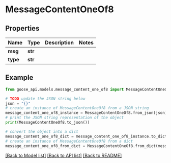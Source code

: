 # MessageContentOneOf8


## Properties

Name | Type | Description | Notes
------------ | ------------- | ------------- | -------------
**msg** | **str** |  | 
**type** | **str** |  | 

## Example

```python
from goose_api.models.message_content_one_of8 import MessageContentOneOf8

# TODO update the JSON string below
json = "{}"
# create an instance of MessageContentOneOf8 from a JSON string
message_content_one_of8_instance = MessageContentOneOf8.from_json(json)
# print the JSON string representation of the object
print(MessageContentOneOf8.to_json())

# convert the object into a dict
message_content_one_of8_dict = message_content_one_of8_instance.to_dict()
# create an instance of MessageContentOneOf8 from a dict
message_content_one_of8_from_dict = MessageContentOneOf8.from_dict(message_content_one_of8_dict)
```
[[Back to Model list]](../README.md#documentation-for-models) [[Back to API list]](../README.md#documentation-for-api-endpoints) [[Back to README]](../README.md)


